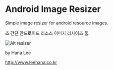 Android Image Resizer
===================

Simple image resizer for android resource images.

초 간단 안드로이드 리소스 이미지 리사이즈 툴.

![Alt resizer](http://dev.eyeq.co.kr/doc/download/resizer.png)

by Hana Lee

<http://www.leehana.co.kr>
